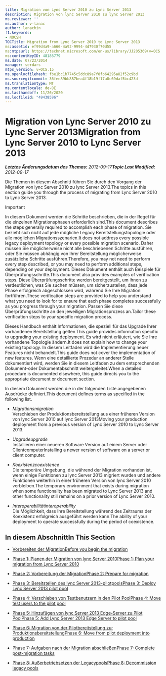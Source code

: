 ```yaml
---
title: Migration von Lync Server 2010 zu Lync Server 2013
description: Migration von lync Server 2010 zu lync Server 2013
ms.reviewer: ''
ms.author: v-lanac
author: lanachin
f1.keywords:
- NOCSH
TOCTitle: Migration from Lync Server 2010 to Lync Server 2013
ms:assetid: ef99d4a9-a666-4a92-9994-4d7930f70d55
ms:mtpsurl: https://technet.microsoft.com/en-us/library/JJ205369(v=OCS.15)
ms:contentKeyID: 48185779
ms.date: 07/23/2014
manager: serdars
mtps_version: v=OCS.15
ms.openlocfilehash: fbe1bc1b7745c5ddc89a7f8fb64295a82f52c9bd
ms.sourcegitcommit: 36fee89bb887bea4f18b19f17a8c69daf5bc423d
ms.translationtype: MT
ms.contentlocale: de-DE
ms.lasthandoff: 11/26/2020
ms.locfileid: "49438596"
---
```

# <a name="migration-from-lync-server-2010-to-lync-server-2013"></a><span data-ttu-id="0aeb6-103">Migration von Lync Server 2010 zu Lync Server 2013</span><span class="sxs-lookup"><span data-stu-id="0aeb6-103">Migration from Lync Server 2010 to Lync Server 2013</span></span>

<div data-xmlns="http://www.w3.org/1999/xhtml">

<div class="topic" data-xmlns="http://www.w3.org/1999/xhtml" data-msxsl="urn:schemas-microsoft-com:xslt" data-cs="https://msdn.microsoft.com/">

<div data-asp="https://msdn2.microsoft.com/asp">



</div>

<div id="mainSection">

<div id="mainBody"><span data-ttu-id="0aeb6-104">

<span> </span></span><span class="sxs-lookup"><span data-stu-id="0aeb6-104">

<span> </span></span></span>

<span data-ttu-id="0aeb6-105">_**Letztes Änderungsdatum des Themas:** 2012-09-17_</span><span class="sxs-lookup"><span data-stu-id="0aeb6-105">_**Topic Last Modified:** 2012-09-17_</span></span>

<span data-ttu-id="0aeb6-106">Die Themen in diesem Abschnitt führen Sie durch den Vorgang der Migration von lync Server 2010 zu lync Server 2013.</span><span class="sxs-lookup"><span data-stu-id="0aeb6-106">The topics in this section guide you through the process of migrating from Lync Server 2010 to Lync Server 2013.</span></span>

<div>


> [!IMPORTANT]  
> <span data-ttu-id="0aeb6-107">In diesem Dokument werden die Schritte beschrieben, die in der Regel für die einzelnen Migrationsphasen erforderlich sind.</span><span class="sxs-lookup"><span data-stu-id="0aeb6-107">This document describes the steps generally required to accomplish each phase of migration.</span></span> <span data-ttu-id="0aeb6-108">Sie bezieht sich nicht auf jede mögliche Legacy Bereitstellungstopologie oder alle möglichen Migrationsszenarien.</span><span class="sxs-lookup"><span data-stu-id="0aeb6-108">It does not address every possible legacy deployment topology or every possible migration scenario.</span></span> <span data-ttu-id="0aeb6-109">Daher müssen Sie möglicherweise nicht alle beschriebenen Schritte ausführen, oder Sie müssen abhängig von Ihrer Bereitstellung möglicherweise zusätzliche Schritte ausführen.</span><span class="sxs-lookup"><span data-stu-id="0aeb6-109">Therefore, you may not need to perform every step described, or you may need to perform additional steps, depending on your deployment.</span></span> <span data-ttu-id="0aeb6-110">Dieses Dokument enthält auch Beispiele für Überprüfungsschritte.</span><span class="sxs-lookup"><span data-stu-id="0aeb6-110">This document also provides examples of verification steps.</span></span> <span data-ttu-id="0aeb6-111">Diese Überprüfungsschritte werden bereitgestellt, um Ihnen zu verdeutlichen, was Sie suchen müssen, um sicherzustellen, dass jede Phase erfolgreich abgeschlossen wird, während Sie Ihre Migration fortführen.</span><span class="sxs-lookup"><span data-stu-id="0aeb6-111">These verification steps are provided to help you understand what you need to look for to ensure that each phase completes successfully as you progress through your migration.</span></span> <span data-ttu-id="0aeb6-112">Passen Sie diese Überprüfungsschritte an den jeweiligen Migrationsprozess an.</span><span class="sxs-lookup"><span data-stu-id="0aeb6-112">Tailor these verification steps to your specific migration process.</span></span>



</div>

<span data-ttu-id="0aeb6-113">Dieses Handbuch enthält Informationen, die speziell für das Upgrade Ihrer vorhandenen Bereitstellung gelten.</span><span class="sxs-lookup"><span data-stu-id="0aeb6-113">This guide provides information specific to upgrading your existing deployment.</span></span> <span data-ttu-id="0aeb6-114">Es wird nicht erläutert, wie Sie Ihre vorhandene Topologie ändern.</span><span class="sxs-lookup"><span data-stu-id="0aeb6-114">It does not explain how to change your existing topology.</span></span> <span data-ttu-id="0aeb6-115">In diesem Leitfaden wird die Implementierung neuer Features nicht behandelt.</span><span class="sxs-lookup"><span data-stu-id="0aeb6-115">This guide does not cover the implementation of new features.</span></span> <span data-ttu-id="0aeb6-116">Wenn eine detaillierte Prozedur an anderer Stelle dokumentiert wird, werden Sie in diesem Leitfaden zu dem entsprechenden Dokument-oder Dokumentabschnitt weitergeleitet.</span><span class="sxs-lookup"><span data-stu-id="0aeb6-116">When a detailed procedure is documented elsewhere, this guide directs you to the appropriate document or document section.</span></span>

<span data-ttu-id="0aeb6-117">In diesem Dokument werden die in der folgenden Liste angegebenen Ausdrücke definiert.</span><span class="sxs-lookup"><span data-stu-id="0aeb6-117">This document defines terms as specified in the following list.</span></span>

  - <span data-ttu-id="0aeb6-118">*Migrations*</span><span class="sxs-lookup"><span data-stu-id="0aeb6-118">*migration*</span></span>  
    <span data-ttu-id="0aeb6-119">Verschieben der Produktionsbereitstellung aus einer früheren Version von lync Server 2010 auf lync Server 2013</span><span class="sxs-lookup"><span data-stu-id="0aeb6-119">Moving your production deployment from a previous version of Lync Server 2010 to Lync Server 2013.</span></span>

<!-- end list -->

  - <span data-ttu-id="0aeb6-120">*Upgrade*</span><span class="sxs-lookup"><span data-stu-id="0aeb6-120">*upgrade*</span></span>  
    <span data-ttu-id="0aeb6-121">Installieren einer neueren Software Version auf einem Server oder Clientcomputer</span><span class="sxs-lookup"><span data-stu-id="0aeb6-121">Installing a newer version of software on a server or client computer.</span></span>

<!-- end list -->

  - <span data-ttu-id="0aeb6-122">*Koexistenz*</span><span class="sxs-lookup"><span data-stu-id="0aeb6-122">*coexistence*</span></span>  
    <span data-ttu-id="0aeb6-123">Die temporäre Umgebung, die während der Migration vorhanden ist, wenn einige Funktionen zu lync Server 2013 migriert wurden und andere Funktionen weiterhin in einer früheren Version von lync Server 2010 verbleiben.</span><span class="sxs-lookup"><span data-stu-id="0aeb6-123">The temporary environment that exists during migration when some functionality has been migrated to Lync Server 2013 and other functionality still remains on a prior version of Lync Server 2010.</span></span>

<!-- end list -->

  - <span data-ttu-id="0aeb6-124">*Interoperabilität*</span><span class="sxs-lookup"><span data-stu-id="0aeb6-124">*interoperability*</span></span>  
    <span data-ttu-id="0aeb6-125">Die Möglichkeit, dass Ihre Bereitstellung während des Zeitraums der Koexistenz erfolgreich ausgeführt werden kann.</span><span class="sxs-lookup"><span data-stu-id="0aeb6-125">The ability of your deployment to operate successfully during the period of coexistence.</span></span>

<div>

## <a name="in-this-section"></a><span data-ttu-id="0aeb6-126">In diesem Abschnitt</span><span class="sxs-lookup"><span data-stu-id="0aeb6-126">In This Section</span></span>

  - [<span data-ttu-id="0aeb6-127">Vorbereiten der Migration</span><span class="sxs-lookup"><span data-stu-id="0aeb6-127">Before you begin the migration</span></span>](before-you-begin-the-migration.md)

  - [<span data-ttu-id="0aeb6-128">Phase 1: Planen der Migration von lync Server 2010</span><span class="sxs-lookup"><span data-stu-id="0aeb6-128">Phase 1: Plan your migration from Lync Server 2010</span></span>](phase-1-plan-your-migration-from-lync-server-2010.md)

  - [<span data-ttu-id="0aeb6-129">Phase 2: Vorbereitung der Migration</span><span class="sxs-lookup"><span data-stu-id="0aeb6-129">Phase 2: Prepare for migration</span></span>](phase-2-prepare-for-migration.md)

  - [<span data-ttu-id="0aeb6-130">Phase 3: Bereitstellen des lync Server 2013-pilotpools</span><span class="sxs-lookup"><span data-stu-id="0aeb6-130">Phase 3: Deploy Lync Server 2013 pilot pool</span></span>](phase-3-deploy-lync-server-2013-pilot-pool.md)

  - [<span data-ttu-id="0aeb6-131">Phase 4: Verschieben von Testbenutzern in den Pilot Pool</span><span class="sxs-lookup"><span data-stu-id="0aeb6-131">Phase 4: Move test users to the pilot pool</span></span>](phase-4-move-test-users-to-the-pilot-pool.md)

  - [<span data-ttu-id="0aeb6-132">Phase 5: Hinzufügen von lync Server 2013 Edge-Server zu Pilot Pool</span><span class="sxs-lookup"><span data-stu-id="0aeb6-132">Phase 5: Add Lync Server 2013 Edge Server to pilot pool</span></span>](phase-5-add-lync-server-2013-edge-server-to-pilot-pool.md)

  - [<span data-ttu-id="0aeb6-133">Phase 6: Migration von der Pilotbereitstellung zur Produktionsbereitstellung</span><span class="sxs-lookup"><span data-stu-id="0aeb6-133">Phase 6: Move from pilot deployment into production</span></span>](phase-6-move-from-pilot-deployment-into-production.md)

  - [<span data-ttu-id="0aeb6-134">Phase 7: Aufgaben nach der Migration abschließen</span><span class="sxs-lookup"><span data-stu-id="0aeb6-134">Phase 7: Complete post-migration tasks</span></span>](phase-7-complete-post-migration-tasks.md)

  - [<span data-ttu-id="0aeb6-135">Phase 8: Außerbetriebsetzen der Legacypools</span><span class="sxs-lookup"><span data-stu-id="0aeb6-135">Phase 8: Decommission legacy pools</span></span>](phase-8-decommission-legacy-pools.md)

<span data-ttu-id="0aeb6-136"></div>

</div>

<span> </span>

</div>

</div>

</span><span class="sxs-lookup"><span data-stu-id="0aeb6-136"></div>

</div>

<span> </span>

</div>

</div>

</span></span></div>

